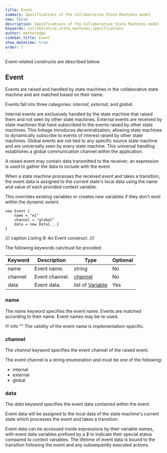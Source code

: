 ```yaml
---
title: Event
summary: Specifications of the Collaborative State Machines model
new: false
description: Specifications of the Collaborative State Machines model
keywords: collaborative,state,machines,specifications
author: metheredge
sidebar_title: Event
show_datetime: true
order: 7
---
```


Event-related constructs are described below.

## Event

Events are raised and handled by state machines in the collaborative state machine and are matched based on
their name.

Events fall into three categories: _internal_, _external_, and _global_.

Internal events are exclusively handled by the state machine that raised them and not seen by other state
machines. External events are received by state machines that have subscribed to the events raised by other 
state machines. This linkage introduces decentralization, allowing state machines to dynamically subscribe to
events of interest raised by other state machines. Global events are not tied to any specific source state 
machine and are universally seen by every state machine. This universal handling establishes a global 
communication channel within the application. 

A raised event may contain data transmitted to the receiver; an expression is used to gather the data to 
include with the event.

When a state machine processes the received event and takes a transition, the event data is assigned to the 
current state's local data using the name and value of each provided context variable.

This overrides existing variables or creates new variables if they don't exist within the dynamic extent.

```pkl
new Event {
    name = "e1"
    channel = "global"
    data = new Data{...}
}
```
/// caption
Listing 9: An Event construct.
///

The following keywords can/must be provided:

| **Keyword** | **Description** | **Type**                        | **Optional** |
| ----------- | --------------- | ------------------------------- | ------------ |
| name        | Event name.     | string                          | No           |
| channel     | Event channel.  | [channel](#channel) | No           |
| data        | Event data.     | list of [Variable](data.md)   | Yes          |

### name

The _name_ keyword specifies the event name. Events are matched according to their name. Event names may be
re-used.

!!! info ""
    The validity of the event name is implementation-specific.

### channel

The _channel_ keyword specifies the event channel of the raised event.

The event channel is a string enumeration and must be one of the following:

- internal
- external
- global

### data

The _data_ keyword specifies the event data contained within the event.

Event data will be assigned to the local data of the state machine's current state which processes the event
and takes a transition.

Event data can be accessed inside expressions by their variable names, with event data variables prefixed by a
_$_ to indicate their special status compared to context variables. The lifetime of event data is bound to the
transition following the event and any subsequently executed actions.
